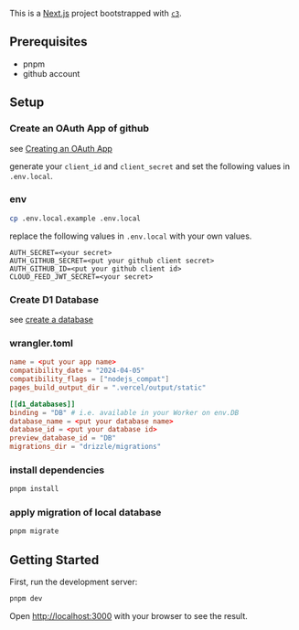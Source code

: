This is a [Next.js](https://nextjs.org/) project bootstrapped with [`c3`](https://developers.cloudflare.com/pages/get-started/c3).

## Prerequisites
- pnpm
- github account

## Setup
### Create an OAuth App of github
see [Creating an OAuth App](https://docs.github.com/en/developers/apps/building-oauth-apps/creating-an-oauth-app)

generate your `client_id` and `client_secret` and set the following values in `.env.local`.

### env
```bash
cp .env.local.example .env.local
```

replace the following values in `.env.local` with your own values.
```
AUTH_SECRET=<your secret>
AUTH_GITHUB_SECRET=<put your github client secret>
AUTH_GITHUB_ID=<put your github client id>
CLOUD_FEED_JWT_SECRET=<your secret>
```

### Create D1 Database
see [create a database](https://developers.cloudflare.com/d1/get-started/#3-create-a-database)
### wrangler.toml
```toml
name = <put your app name>
compatibility_date = "2024-04-05"
compatibility_flags = ["nodejs_compat"]
pages_build_output_dir = ".vercel/output/static"

[[d1_databases]]
binding = "DB" # i.e. available in your Worker on env.DB
database_name = <put your database name>
database_id = <put your database id>
preview_database_id = "DB"
migrations_dir = "drizzle/migrations"
```

### install dependencies
```bash
pnpm install
```

### apply migration of local database
```bash
pnpm migrate
```
## Getting Started

First, run the development server:

```bash
pnpm dev
```

Open [http://localhost:3000](http://localhost:3000) with your browser to see the result.
